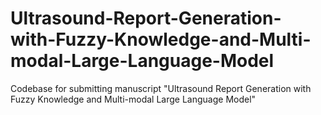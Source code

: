 # Ultrasound-Report-Generation-with-Fuzzy-Knowledge-and-Multi-modal-Large-Language-Model
Codebase for submitting manuscript "Ultrasound Report Generation with Fuzzy Knowledge and Multi-modal Large Language Model"
